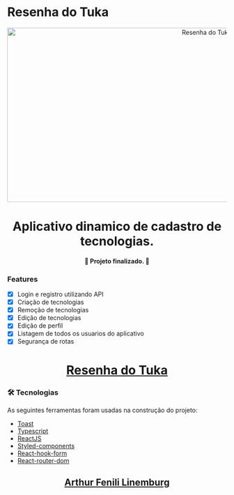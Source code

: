 # Resenha do Tuka

<div align="center">
  <img height=400px width=900px src="https://i.imgur.com/gcKWo3q.png" alt="Resenha do Tuka" border="0">
</div>

<h1 align="center">Aplicativo dinamico de cadastro de tecnologias.</h1>

<h4 align="center"> 
	🚀 Projeto finalizado. 🚀
</h4>

### Features

- [x] Login e registro utilizando API
- [x] Criação de tecnologias
- [x] Remoção de tecnologias
- [x] Edição de tecnologias
- [x] Edição de perfil
- [x] Listagem de todos os usuarios do aplicativo
- [x] Segurança de rotas

<h1 align="center">
  <a href="https://kenzie-hub-tukinhafl.vercel.app/">Resenha do Tuka</a>
</h1>

### 🛠 Tecnologias

As seguintes ferramentas foram usadas na construção do projeto:

- [Toast](https://react-hot-toast.com/)
- [Typescript](https://www.typescriptlang.org/pt/docs/)
- [ReactJS](https://pt-br.reactjs.org/)
- [Styled-components](https://styled-components.com/docs/basics)
- [React-hook-form](https://react-hook-form.com/ts/)
- [React-router-dom](https://reactrouter.com/web/guides/quick-start)

<h2 align="center"><a href="https://www.linkedin.com/in/arthur-fenili-linemburg-ab8936184/">Arthur Fenili Linemburg</a></h2>

